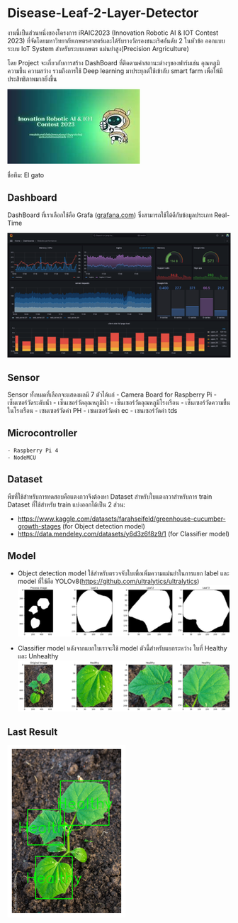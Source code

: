# Disease-Leaf-2-Layer-Detector

งานนี้เป็นส่วนหนึ่งของโครงการ iRAIC2023 (Innovation Robotic AI & IOT Contest 2023) ที่จัดโดยมหาวิทยาลัยเกษตรศาสตร์และได้รับรางวัลรองชนะเริศอันดับ 2 ในหัวข้อ ออกแบบระบบ IoT System สำหรับระบบเกษตร
แม่นยำสูง(Precision Argriculture)

โดย Project จะเกี่ยวกับการสร้าง DashBoard ที่ติดตามค่าสถานะต่างๆของฟาร์มเช่น อุณหภูมิ ความชื้น ความสว่าง รวมถึงการใช้ Deep learning มาประยุกต์ใช้เข้ากับ smart farm เพื่อให้มีประสิทธิภาพมากยิ่งขึ้น

[![iRAIC2023](images/iRAIC2023.jpg)](https://web.facebook.com/iRAIC2023/?_rdc=1&_rdr)

ชื่อทีม: El gato

## Dashboard

DashBoard ที่เราเลือกใช้คือ Grafa ([grafana.com](https://grafana.com)) ซึ่งสามารถใช้ได้ดีกับข้อมูลประเภท Real-Time

![Grafana Dashboard](images/grafana-dashboard-english.png)

    

## Sensor

Sensor ทั้งหมดที่เลือกจะแสดงผลมี 7 ตัวได้แก่
    - Camera Board for Raspberry Pi
    - เซ็นเซอร์วัดระดับน้ำ
    - เซ็นเซอร์วัดอุณหภูมิน้ำ
    - เซ็นเซอร์วัดอุณหภูมิโรงเรือน
    - เซ็นเซอร์วัดความชื้นในโรงเรือน
    - เซนเซอร์วัดค่า PH
    - เซนเซอร์วัดค่า ec
    - เซนเซอร์วัดค่า tds

## Microcontroller
    - Raspberry Pi 4
    - NodeMCU
    
## Dataset
พืชที่ใช้สำหรับการทดสอบคือแตงกวาจึงต้องหา Dataset สำหรับใบแตงกวาสำหรับการ train
Dataset ที่ใช้สำหรับ train แบ่งออกได้เป็น 2 ส่วน:
  - https://www.kaggle.com/datasets/farahseifeld/greenhouse-cucumber-growth-stages (for Object detection model)
  - https://data.mendeley.com/datasets/y6d3z6f8z9/1 (for Classifier model) 

## Model
  - Object detection model ใช้สำหรับตรวจจับใบเพื่อเพิ่มความแม่นยำในการแยก label และ model ที่ใช้คือ YOLOv8(https://github.com/ultralytics/ultralytics)
        ![Yolo Result](images/Yoloresult.png)
    
  - Classifier model หลังจากแยกใบเราจะใช้ model ตัวนี้สำหรับแยกระหว่าง ใบที่ Healthy  และ Unhealthy
        ![Image](images/Classifierresult.png)

## Last Result  
![Result](images/result.png)





